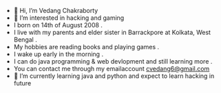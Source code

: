 - 👋 Hi, I’m Vedang Chakraborty
- 👀 I’m interested in hacking and gaming
- I born on 14th of August 2008 .
- I live with my parents and elder sister in Barrackpore at Kolkata, West Bengal .
- My hobbies are reading books and playing games .
- I wake up early in the morning .
- I can do java programming & web devlopment and still learning more .
- You can contact me through my emailaccount cvedang6@gmail.com
- 🌱 I’m currently learning java and python and expect to learn hacking in future
<!---
VEDANG200814/VEDANG200814 is a ✨ special ✨ repository because its `README.md` (this file) appears on your GitHub profile.
You can click the Preview link to take a look at your changes.
--->
